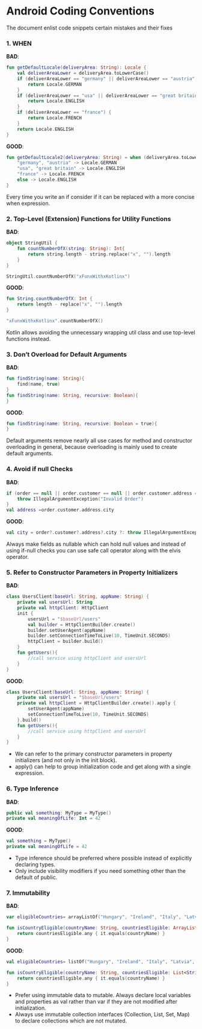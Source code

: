 # Android Coding Conventions
The document enlist code snippets certain mistakes and their fixes


### 1. WHEN


__BAD__:

```kotlin
fun getDefaultLocale(deliveryArea: String): Locale {
    val deliverAreaLower = deliveryArea.toLowerCase()
    if (deliverAreaLower == "germany" || deliverAreaLower == "austria") {
        return Locale.GERMAN
    }
    if (deliverAreaLower == "usa" || deliverAreaLower == "great britain") {
        return Locale.ENGLISH
    }
    if (deliverAreaLower == "france") {
        return Locale.FRENCH
    }
    return Locale.ENGLISH
}
```

__GOOD__:

```kotlin
fun getDefaultLocale2(deliveryArea: String) = when (deliveryArea.toLowerCase()) {
    "germany", "austria" -> Locale.GERMAN
    "usa", "great britain" -> Locale.ENGLISH
    "france" -> Locale.FRENCH
    else -> Locale.ENGLISH
}
```

Every time you write an if consider if it can be replaced with a more concise when expression.


### 2. Top-Level (Extension) Functions for Utility Functions

__BAD__:
```kotlin
object StringUtil {
    fun countNumberOfX(string: String): Int{
        return string.length - string.replace("x", "").length
    }
}
```
```kotlin
StringUtil.countNumberOfX("xFunxWithxKotlinx")
```
__GOOD__:
```kotlin
fun String.countNumberOfX: Int {
    return length - replace("x", "").length
}
```

```kotlin
"xFunxWithxKotlinx".countNumberOfX()
```
Kotlin allows avoiding the unnecessary wrapping util class and use top-level functions instead.


### 3. Don’t Overload for Default Arguments

__BAD__:
```kotlin
fun findString(name: String){
    find(name, true)
}
fun findString(name: String, recursive: Boolean){
}
```
__GOOD__:
```kotlin
fun findString(name: String, recursive: Boolean = true){
}
```
Default arguments remove nearly all use cases for method and constructor overloading in general, because overloading is mainly used to create default arguments.

### 4. Avoid if null Checks

__BAD__:
```kotlin
if (order == null || order.customer == null || order.customer.address == null){
    throw IllegalArgumentException("Invalid Order")
}
val address =order.customer.address.city
```
__GOOD__:
```kotlin
val city = order?.customer?.address?.city ?: throw IllegalArgumentException("Invalid Order")
```
Always make fields as nullable which can hold null values and instead of using if-null checks you can use safe call operator along with the elvis operator.


### 5. Refer to Constructor Parameters in Property Initializers

__BAD__:
```kotlin
class UsersClient(baseUrl: String, appName: String) {
    private val usersUrl: String
    private val httpClient: HttpClient
    init {
        usersUrl = "$baseUrl/users"
        val builder = HttpClientBuilder.create()
        builder.setUserAgent(appName)
        builder.setConnectionTimeToLive(10, TimeUnit.SECONDS)
        httpClient = builder.build()
    }
    fun getUsers(){
        //call service using httpClient and usersUrl
    }
}
```

__GOOD__:
```kotlin
class UsersClient(baseUrl: String, appName: String) {
    private val usersUrl = "$baseUrl/users"
    private val httpClient = HttpClientBuilder.create().apply {
        setUserAgent(appName)
        setConnectionTimeToLive(10, TimeUnit.SECONDS)
    }.build()
    fun getUsers(){
        //call service using httpClient and usersUrl
    }
}
```
* We can refer to the primary constructor parameters in property initializers (and not only in the init block). 
* apply() can help to group initialization code and get along with a single expression.


### 6. Type Inference

__BAD__:
```kotlin
public val something: MyType = MyType()
private val meaningOfLife: Int = 42
```

__GOOD__:
```kotlin
val something = MyType()
private val meaningOfLife = 42
```
* Type inference should be preferred where possible instead of explicitly declaring types.
* Only include visibility modifiers if you need something other than the default of public.


### 7. Immutability

__BAD__:
```kotlin
var eligibleCountries= arrayListOf("Hungary", "Ireland", "Italy", "Latvia", "Lithuania", "Luxembourg")

fun isCountryEligible(countryName: String, countriesEligible: ArrayList<String>):Boolean{
    return countriesEligible.any { it.equals(countryName) }
}
```

__GOOD__:
```kotlin
val eligibleCountries= listOf("Hungary", "Ireland", "Italy", "Latvia", "Lithuania", "Luxembourg")

fun isCountryEligible(countryName: String, countriesEligible: List<String>):Boolean{
    return countriesEligible.any { it.equals(countryName) }
}
```


* Prefer using immutable data to mutable. Always declare local variables and properties as val rather than var if they are not modified after initialization.
* Always use immutable collection interfaces (Collection, List, Set, Map) to declare collections which are not mutated. 

